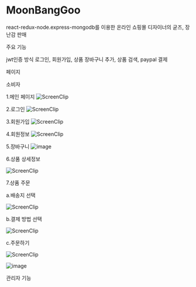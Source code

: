# MoonBangGoo
react-redux-node.express-mongodb를 이용한 온라인 쇼핑몰
디자이너의 굳즈, 장난감 판매

주요 기능 

 jwt인증 방식 로그인, 회원가입, 
 상품 장바구니 추가, 상품 검색,
 paypal 결제



페이지

소비자 

1.메인 페이지 
![ScreenClip](https://user-images.githubusercontent.com/37561568/124262838-7ffae780-db6d-11eb-86fa-bbd1ccc1faf7.png)


2.로그인 
![ScreenClip](https://user-images.githubusercontent.com/37561568/124262637-3dd1a600-db6d-11eb-87eb-3243610f75c9.png)


3.회원가입
![ScreenClip](https://user-images.githubusercontent.com/37561568/124263034-b89ac100-db6d-11eb-87af-53188901a2e3.png)



4.회원정보
![ScreenClip](https://user-images.githubusercontent.com/37561568/124263154-dd8f3400-db6d-11eb-8fcb-0e1e3a6bd5b1.png)



5.장바구니
![image](https://user-images.githubusercontent.com/37561568/124262589-30b4b700-db6d-11eb-8990-dc3acf21670d.png)


6.상품 상세정보

![ScreenClip](https://user-images.githubusercontent.com/37561568/124262053-85a3fd80-db6c-11eb-9a48-cd496cbc231d.png)



7.상품 주문

  a.배송지 선택
  
  ![ScreenClip](https://user-images.githubusercontent.com/37561568/124264450-72def800-db6f-11eb-9c5d-d897d11245eb.png)


  b.결제 방법 선택
  
  ![ScreenClip](https://user-images.githubusercontent.com/37561568/124264464-78d4d900-db6f-11eb-9e2a-b3738ddaf29a.png)
  
  c.주문하기

  ![ScreenClip](https://user-images.githubusercontent.com/37561568/124264514-88542200-db6f-11eb-94aa-88400a493d89.png)

   ![image](https://user-images.githubusercontent.com/37561568/124264872-fdbff280-db6f-11eb-9935-b1bc2be893fa.png)


관리자 기능 




